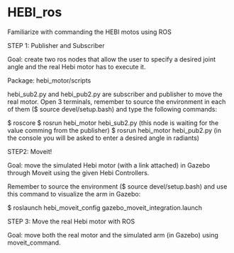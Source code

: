 # HEBI_ros
Familiarize with commanding the HEBI motos using ROS


STEP 1: Publisher and Subscriber

Goal: create two ros nodes that allow the user to specify a desired joint angle and the real Hebi motor has to execute it.

Package: hebi_motor/scripts

hebi_sub2.py and hebi_pub2.py are subscriber and publisher to move the real motor. Open 3 terminals, remember to source the environment in each of them ($ source devel/setup.bash) and type the following commands:

$ roscore
$ rosrun hebi_motor hebi_sub2.py (this node is waiting for the value comming from the publisher)
$ rosrun hebi_motor hebi_pub2.py (in the console you will be asked to enter a desired angle in radiants)



STEP2: Moveit!

Goal: move the simulated Hebi motor (with a link attached) in Gazebo through Moveit using the given Hebi Controllers.

Remember to source the environment ($ source devel/setup.bash) and use this command to visualize the arm in Gazebo:

$ roslaunch hebi_moveit_config gazebo_moveit_integration.launch



STEP 3: Move the real Hebi motor with ROS

Goal: move both the real motor and the simulated arm (in Gazebo) using moveit_command.



